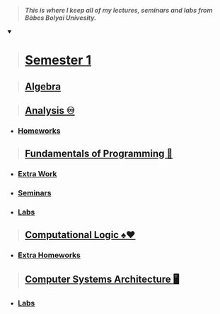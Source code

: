 >***This is where I keep all of my lectures, seminars and labs from Bàbes Bolyai Univesity.***

<details open><summary>

># [Semester 1](https://github.com/alexapvl/Babes-Bolyai-University/tree/master/Semester%201)
</summary>

>## [Algebra]()

>## [Analysis :infinity:]()
- ### [Homeworks]()

>## [Fundamentals of Programming :snake:]()
- ### [Extra Work]()
- ### [Seminars]()
- ### [Labs]()

>## [Computational Logic :spades::hearts:]()
- ### [Extra Homeworks]()

>## [Computer Systems Architecture :desktop_computer:]()
- ### [Labs]()
</details>